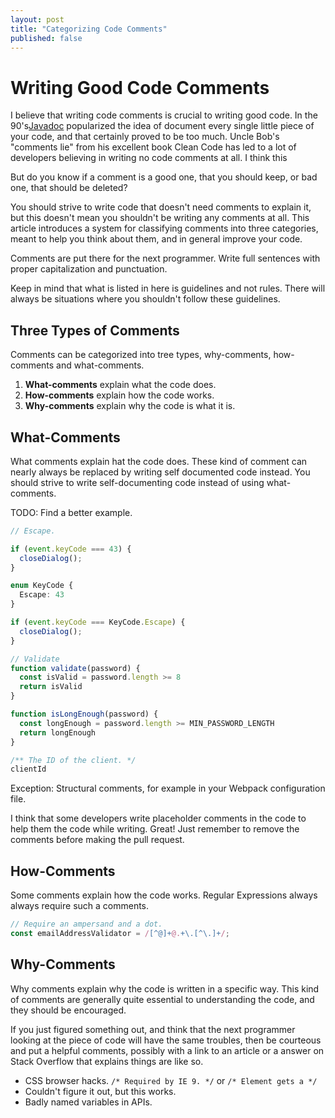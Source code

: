 ```yaml
---
layout: post
title: "Categorizing Code Comments"
published: false
---
```


# Writing Good Code Comments

I believe that writing code comments is crucial to writing good code. In the 90's[Javadoc](https://en.wikipedia.org/wiki/Javadoc) popularized the idea of document every single little piece of your code, and that certainly proved to be too much. Uncle Bob's "comments lie" from his excellent book Clean Code has led to a lot of developers believing in writing no code comments at all. I think this

But do you know if a comment is a good one, that you should keep, or bad one, that should be deleted?





You should strive to write code that doesn't need comments to explain it, but this doesn't mean you shouldn't be writing any comments at all. This article introduces a system for classifying comments into three categories, meant to help you think about them, and in general improve your code.

Comments are put there for the next programmer. Write full sentences with proper capitalization and punctuation.

Keep in mind that what is listed in here is guidelines and not rules. There will always be situations where you shouldn't follow these guidelines.

## Three Types of Comments

Comments can be categorized into tree types, why-comments, how-comments and what-comments.

1. **What-comments** explain what the code does.
1. **How-comments** explain how the code works.
1. **Why-comments** explain why the code is what it is.

## What-Comments

What comments explain hat the code does. These kind of comment can nearly always be replaced by writing self documented code instead. You should strive to write self-documenting code instead of using what-comments.

TODO: Find a better example.

```typescript
// Escape.

if (event.keyCode === 43) {
  closeDialog();
}
```

```typescript
enum KeyCode {
  Escape: 43
}

if (event.keyCode === KeyCode.Escape) {
  closeDialog();
}
```

```javascript
// Validate
function validate(password) {
  const isValid = password.length >= 8
  return isValid
}
```

```javascript
function isLongEnough(password) {
  const longEnough = password.length >= MIN_PASSWORD_LENGTH
  return longEnough
}
```

```javascript
/** The ID of the client. */
clientId
```

Exception: Structural comments, for example in your Webpack configuration file.

I think that some developers write placeholder comments in the code to help them the code while writing. Great! Just remember to remove the comments before making the pull request.

## How-Comments

Some comments explain how the code works. Regular Expressions always always require such a comments.

```javascript
// Require an ampersand and a dot.
const emailAddressValidator = /[^@]+@.+\.[^\.]+/;
```

## Why-Comments

Why comments explain why the code is written in a specific way. This kind of comments are generally quite essential to understanding the code, and they should be encouraged.

If you just figured something out, and think that the next programmer looking at the piece of code will have the same troubles, then be courteous and put a helpful comments, possibly with a link to an article or a answer on Stack Overflow that explains things are like so.

* CSS browser hacks. `/* Required by IE 9. */` or `/* Element gets a */`
* Couldn't figure it out, but this works.
* Badly named variables in APIs.
